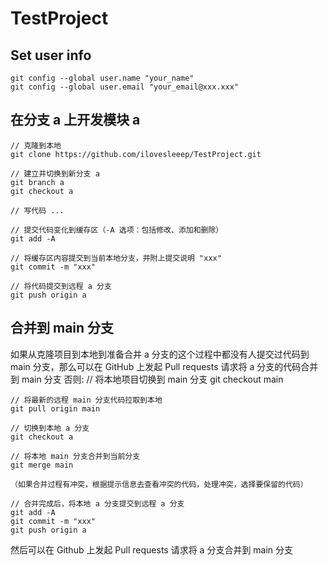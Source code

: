 # TestProject

## Set user info
	git config --global user.name "your_name"
	git config --global user.email "your_email@xxx.xxx"

## 在分支 a 上开发模块 a
	// 克隆到本地
	git clone https://github.com/ilovesleeep/TestProject.git

	// 建立并切换到新分支 a
	git branch a
	git checkout a

	// 写代码 ...

	// 提交代码变化到缓存区（-A 选项：包括修改、添加和删除）
	git add -A

	// 将缓存区内容提交到当前本地分支，并附上提交说明 "xxx"
	git commit -m "xxx"

	// 将代码提交到远程 a 分支
	git push origin a

## 合并到 main 分支
如果从克隆项目到本地到准备合并 a 分支的这个过程中都没有人提交过代码到 main 分支，那么可以在 GitHub 上发起 Pull requests 请求将 a 分支的代码合并到 main 分支
否则: 
	// 将本地项目切换到 main 分支
	git checkout main

	// 将最新的远程 main 分支代码拉取到本地
	git pull origin main

	// 切换到本地 a 分支
	git checkout a

	// 将本地 main 分支合并到当前分支
	git merge main

	（如果合并过程有冲突，根据提示信息去查看冲突的代码，处理冲突，选择要保留的代码）
	
	// 合并完成后，将本地 a 分支提交到远程 a 分支
	git add -A
	git commit -m "xxx"
	git push origin a

然后可以在 Github 上发起 Pull requests 请求将 a 分支合并到 main 分支
